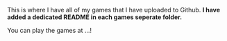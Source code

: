 This is where I have all of my games that I have uploaded to Github.
**I have added a dedicated README in each games seperate folder.**


You can play the games at ...!
